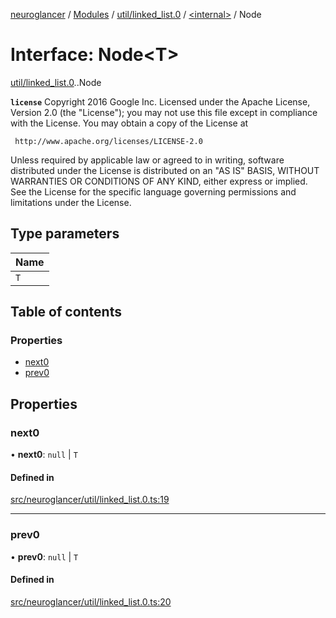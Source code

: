 [neuroglancer](../README.md) / [Modules](../modules.md) / [util/linked\_list.0](../modules/util_linked_list_0.md) / [<internal\>](../modules/util_linked_list_0._internal_.md) / Node

# Interface: Node<T\>

[util/linked_list.0](../modules/util_linked_list_0.md).[<internal>](../modules/util_linked_list_0._internal_.md).Node

**`license`**
Copyright 2016 Google Inc.
Licensed under the Apache License, Version 2.0 (the "License");
you may not use this file except in compliance with the License.
You may obtain a copy of the License at

     http://www.apache.org/licenses/LICENSE-2.0

Unless required by applicable law or agreed to in writing, software
distributed under the License is distributed on an "AS IS" BASIS,
WITHOUT WARRANTIES OR CONDITIONS OF ANY KIND, either express or implied.
See the License for the specific language governing permissions and
limitations under the License.

## Type parameters

| Name |
| :------ |
| `T` |

## Table of contents

### Properties

- [next0](util_linked_list_0._internal_.Node.md#next0)
- [prev0](util_linked_list_0._internal_.Node.md#prev0)

## Properties

### next0

• **next0**: ``null`` \| `T`

#### Defined in

[src/neuroglancer/util/linked_list.0.ts:19](https://github.com/ActiveBrainAtlas2/neuroglancer/blob/1beb5d34/src/neuroglancer/util/linked_list.0.ts#L19)

___

### prev0

• **prev0**: ``null`` \| `T`

#### Defined in

[src/neuroglancer/util/linked_list.0.ts:20](https://github.com/ActiveBrainAtlas2/neuroglancer/blob/1beb5d34/src/neuroglancer/util/linked_list.0.ts#L20)
